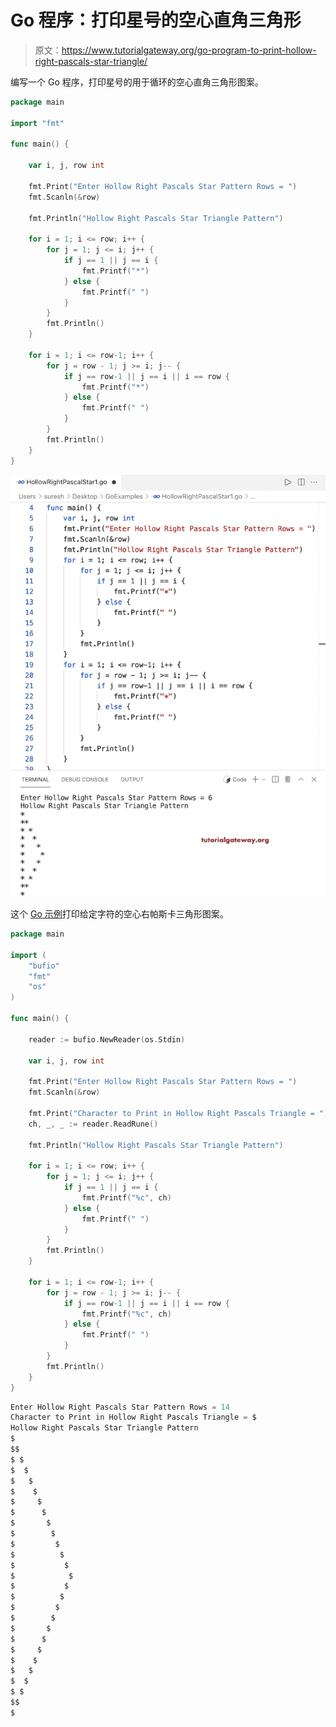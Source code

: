 # Go 程序：打印星号的空心直角三角形

> 原文：<https://www.tutorialgateway.org/go-program-to-print-hollow-right-pascals-star-triangle/>

编写一个 Go 程序，打印星号的用于循环的空心直角三角形图案。

```go
package main

import "fmt"

func main() {

	var i, j, row int

	fmt.Print("Enter Hollow Right Pascals Star Pattern Rows = ")
	fmt.Scanln(&row)

	fmt.Println("Hollow Right Pascals Star Triangle Pattern")

	for i = 1; i <= row; i++ {
		for j = 1; j <= i; j++ {
			if j == 1 || j == i {
				fmt.Printf("*")
			} else {
				fmt.Printf(" ")
			}
		}
		fmt.Println()
	}

	for i = 1; i <= row-1; i++ {
		for j = row - 1; j >= i; j-- {
			if j == row-1 || j == i || i == row {
				fmt.Printf("*")
			} else {
				fmt.Printf(" ")
			}
		}
		fmt.Println()
	}
}
```

![Go Program to Print Hollow Right Pascals Star Triangle](img/36caf4c62999262ea4e13847dd42c833.png)

这个 [Go 示例](https://www.tutorialgateway.org/go-programs/)打印给定字符的空心右帕斯卡三角形图案。

```go
package main

import (
	"bufio"
	"fmt"
	"os"
)

func main() {

	reader := bufio.NewReader(os.Stdin)

	var i, j, row int

	fmt.Print("Enter Hollow Right Pascals Star Pattern Rows = ")
	fmt.Scanln(&row)

	fmt.Print("Character to Print in Hollow Right Pascals Triangle = ")
	ch, _, _ := reader.ReadRune()

	fmt.Println("Hollow Right Pascals Star Triangle Pattern")

	for i = 1; i <= row; i++ {
		for j = 1; j <= i; j++ {
			if j == 1 || j == i {
				fmt.Printf("%c", ch)
			} else {
				fmt.Printf(" ")
			}
		}
		fmt.Println()
	}

	for i = 1; i <= row-1; i++ {
		for j = row - 1; j >= i; j-- {
			if j == row-1 || j == i || i == row {
				fmt.Printf("%c", ch)
			} else {
				fmt.Printf(" ")
			}
		}
		fmt.Println()
	}
}
```

```go
Enter Hollow Right Pascals Star Pattern Rows = 14
Character to Print in Hollow Right Pascals Triangle = $
Hollow Right Pascals Star Triangle Pattern
$
$$
$ $
$  $
$   $
$    $
$     $
$      $
$       $
$        $
$         $
$          $
$           $
$            $
$           $
$          $
$         $
$        $
$       $
$      $
$     $
$    $
$   $
$  $
$ $
$$
$
```